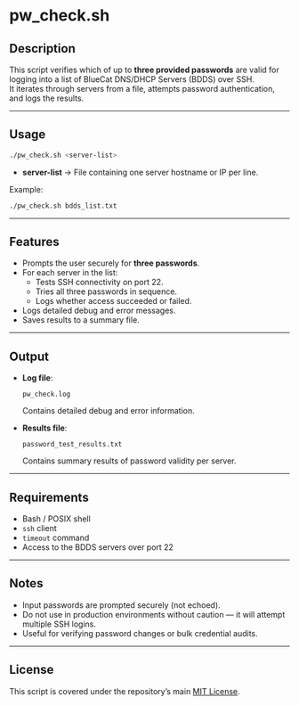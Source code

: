 # pw_check.sh

## Description
This script verifies which of up to **three provided passwords** are valid for logging into a list of BlueCat DNS/DHCP Servers (BDDS) over SSH.  
It iterates through servers from a file, attempts password authentication, and logs the results.

---

## Usage
```bash
./pw_check.sh <server-list>
```

- **server-list** → File containing one server hostname or IP per line.

Example:
```bash
./pw_check.sh bdds_list.txt
```

---

## Features
- Prompts the user securely for **three passwords**.  
- For each server in the list:
  - Tests SSH connectivity on port 22.  
  - Tries all three passwords in sequence.  
  - Logs whether access succeeded or failed.  
- Logs detailed debug and error messages.  
- Saves results to a summary file.  

---

## Output
- **Log file**:
  ```
  pw_check.log
  ```
  Contains detailed debug and error information.

- **Results file**:
  ```
  password_test_results.txt
  ```
  Contains summary results of password validity per server.

---

## Requirements
- Bash / POSIX shell  
- `ssh` client  
- `timeout` command  
- Access to the BDDS servers over port 22  

---

## Notes
- Input passwords are prompted securely (not echoed).  
- Do not use in production environments without caution — it will attempt multiple SSH logins.  
- Useful for verifying password changes or bulk credential audits.  

---

## License
This script is covered under the repository’s main [MIT License](../LICENSE).
